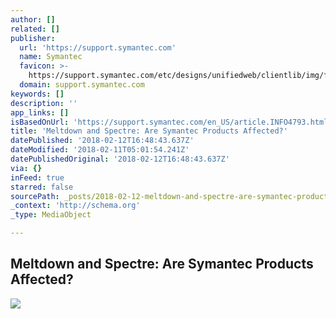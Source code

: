 ```yaml
---
author: []
related: []
publisher:
  url: 'https://support.symantec.com'
  name: Symantec
  favicon: >-
    https://support.symantec.com/etc/designs/unifiedweb/clientlib/img/favicon/favicon-32x32.png
  domain: support.symantec.com
keywords: []
description: ''
app_links: []
isBasedOnUrl: 'https://support.symantec.com/en_US/article.INFO4793.html'
title: 'Meltdown and Spectre: Are Symantec Products Affected?'
datePublished: '2018-02-12T16:48:43.637Z'
dateModified: '2018-02-11T05:01:54.241Z'
datePublishedOriginal: '2018-02-12T16:48:43.637Z'
via: {}
inFeed: true
starred: false
sourcePath: _posts/2018-02-12-meltdown-and-spectre-are-symantec-products-affected.md
_context: 'http://schema.org'
_type: MediaObject

---
```

<article style=""><h1>Meltdown and Spectre: Are Symantec Products Affected?</h1><img src="https://www.symantec.com/content/dam/symantec/images/common/symantec-logo-top.png" /></article>